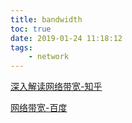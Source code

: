 ```yaml
---
title: bandwidth
toc: true
date: 2019-01-24 11:18:12
tags:
	- network
---
```


[深入解读网络带宽-知乎](https://www.zhihu.com/question/40309762)

[网络带宽-百度](https://baike.baidu.com/item/%E7%BD%91%E7%BB%9C%E5%B8%A6%E5%AE%BD)